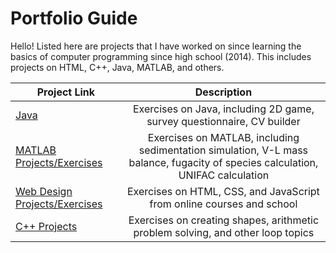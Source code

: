 # Portfolio Guide
Hello! Listed here are projects that I have worked on since learning the basics of computer programming since high school (2014). This includes projects on HTML, C++, Java, MATLAB, and others. 

|Project Link|Description|
|----|:----:|
|[Java](https://github.com/pjbramos/java_projects)|Exercises on Java, including 2D game, survey questionnaire, CV builder|
|[MATLAB Projects/Exercises](https://github.com/pjbramos/matlab_projects)|Exercises on MATLAB, including sedimentation simulation, V-L mass balance, fugacity of species calculation, UNIFAC calculation|
|[Web Design Projects/Exercises](https://github.com/pjbramos/web_design)|Exercises on HTML, CSS, and JavaScript from online courses and school|
|[C++ Projects](https://github.com/pjbramos/cpp_projects)|Exercises on creating shapes, arithmetic problem solving, and other loop topics|
